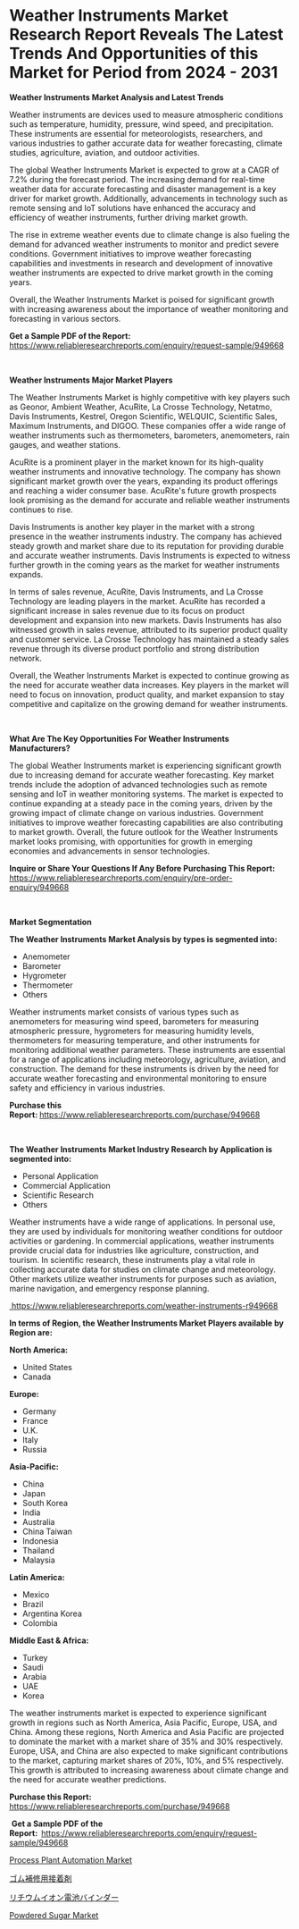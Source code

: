 <p><h1>Weather Instruments Market Research Report Reveals The Latest Trends And Opportunities of this Market for Period from 2024 - 2031</h1></p><p><strong>Weather Instruments Market Analysis and Latest Trends</strong></p>
<p><p>Weather instruments are devices used to measure atmospheric conditions such as temperature, humidity, pressure, wind speed, and precipitation. These instruments are essential for meteorologists, researchers, and various industries to gather accurate data for weather forecasting, climate studies, agriculture, aviation, and outdoor activities.</p><p>The global Weather Instruments Market is expected to grow at a CAGR of 7.2% during the forecast period. The increasing demand for real-time weather data for accurate forecasting and disaster management is a key driver for market growth. Additionally, advancements in technology such as remote sensing and IoT solutions have enhanced the accuracy and efficiency of weather instruments, further driving market growth.</p><p>The rise in extreme weather events due to climate change is also fueling the demand for advanced weather instruments to monitor and predict severe conditions. Government initiatives to improve weather forecasting capabilities and investments in research and development of innovative weather instruments are expected to drive market growth in the coming years.</p><p>Overall, the Weather Instruments Market is poised for significant growth with increasing awareness about the importance of weather monitoring and forecasting in various sectors.</p></p>
<p><strong>Get a Sample PDF of the Report:&nbsp;</strong> <a href="https://www.reliableresearchreports.com/enquiry/request-sample/949668">https://www.reliableresearchreports.com/enquiry/request-sample/949668</a></p>
<p>&nbsp;</p>
<p><strong>Weather Instruments Major Market Players</strong></p>
<p><p>The Weather Instruments Market is highly competitive with key players such as Geonor, Ambient Weather, AcuRite, La Crosse Technology, Netatmo, Davis Instruments, Kestrel, Oregon Scientific, WELQUIC, Scientific Sales, Maximum Instruments, and DIGOO. These companies offer a wide range of weather instruments such as thermometers, barometers, anemometers, rain gauges, and weather stations.</p><p>AcuRite is a prominent player in the market known for its high-quality weather instruments and innovative technology. The company has shown significant market growth over the years, expanding its product offerings and reaching a wider consumer base. AcuRite's future growth prospects look promising as the demand for accurate and reliable weather instruments continues to rise.</p><p>Davis Instruments is another key player in the market with a strong presence in the weather instruments industry. The company has achieved steady growth and market share due to its reputation for providing durable and accurate weather instruments. Davis Instruments is expected to witness further growth in the coming years as the market for weather instruments expands.</p><p>In terms of sales revenue, AcuRite, Davis Instruments, and La Crosse Technology are leading players in the market. AcuRite has recorded a significant increase in sales revenue due to its focus on product development and expansion into new markets. Davis Instruments has also witnessed growth in sales revenue, attributed to its superior product quality and customer service. La Crosse Technology has maintained a steady sales revenue through its diverse product portfolio and strong distribution network.</p><p>Overall, the Weather Instruments Market is expected to continue growing as the need for accurate weather data increases. Key players in the market will need to focus on innovation, product quality, and market expansion to stay competitive and capitalize on the growing demand for weather instruments.</p></p>
<p>&nbsp;</p>
<p><strong>What Are The Key Opportunities For Weather Instruments Manufacturers?</strong></p>
<p><p>The global Weather Instruments market is experiencing significant growth due to increasing demand for accurate weather forecasting. Key market trends include the adoption of advanced technologies such as remote sensing and IoT in weather monitoring systems. The market is expected to continue expanding at a steady pace in the coming years, driven by the growing impact of climate change on various industries. Government initiatives to improve weather forecasting capabilities are also contributing to market growth. Overall, the future outlook for the Weather Instruments market looks promising, with opportunities for growth in emerging economies and advancements in sensor technologies.</p></p>
<p><strong>Inquire or Share Your Questions If Any Before Purchasing This Report:</strong> <a href="https://www.reliableresearchreports.com/enquiry/pre-order-enquiry/949668">https://www.reliableresearchreports.com/enquiry/pre-order-enquiry/949668</a></p>
<p>&nbsp;</p>
<p><strong>Market Segmentation</strong></p>
<p><strong>The Weather Instruments Market Analysis by types is segmented into:</strong></p>
<p><ul><li>Anemometer</li><li>Barometer</li><li>Hygrometer</li><li>Thermometer</li><li>Others</li></ul></p>
<p><p>Weather instruments market consists of various types such as anemometers for measuring wind speed, barometers for measuring atmospheric pressure, hygrometers for measuring humidity levels, thermometers for measuring temperature, and other instruments for monitoring additional weather parameters. These instruments are essential for a range of applications including meteorology, agriculture, aviation, and construction. The demand for these instruments is driven by the need for accurate weather forecasting and environmental monitoring to ensure safety and efficiency in various industries.</p></p>
<p><strong>Purchase this Report:&nbsp;</strong><a href="https://www.reliableresearchreports.com/purchase/949668">https://www.reliableresearchreports.com/purchase/949668</a></p>
<p>&nbsp;</p>
<p><strong>The Weather Instruments Market Industry Research by Application is segmented into:</strong></p>
<p><ul><li>Personal Application</li><li>Commercial Application</li><li>Scientific Research</li><li>Others</li></ul></p>
<p><p>Weather instruments have a wide range of applications. In personal use, they are used by individuals for monitoring weather conditions for outdoor activities or gardening. In commercial applications, weather instruments provide crucial data for industries like agriculture, construction, and tourism. In scientific research, these instruments play a vital role in collecting accurate data for studies on climate change and meteorology. Other markets utilize weather instruments for purposes such as aviation, marine navigation, and emergency response planning.</p></p>
<p><a href="https://www.reliableresearchreports.com/weather-instruments-r949668">&nbsp;https://www.reliableresearchreports.com/weather-instruments-r949668</a></p>
<p><strong>In terms of Region, the Weather Instruments Market Players available by Region are:</strong></p>
<p>
    <p> <strong> North America: </strong>
        <ul>
            <li>United States</li>
            <li>Canada</li>
        </ul>
        </p> 
    <p> <strong> Europe: </strong>
        <ul>
            <li>Germany</li>
            <li>France</li>
            <li>U.K.</li>
            <li>Italy</li>
            <li>Russia</li>
        </ul>
        </p> 
    <p> <strong> Asia-Pacific: </strong>
        <ul>
            <li>China</li>
            <li>Japan</li>
            <li>South Korea</li>
            <li>India</li>
            <li>Australia</li>
            <li>China Taiwan</li>
            <li>Indonesia</li>
            <li>Thailand</li>
            <li>Malaysia</li>
        </ul>
        </p> 
    <p> <strong> Latin America: </strong>
        <ul>
            <li>Mexico</li>
            <li>Brazil</li>
            <li>Argentina Korea</li>
            <li>Colombia</li>
        </ul>
        </p> 
    <p> <strong> Middle East & Africa: </strong>
        <ul>
            <li>Turkey</li>
            <li>Saudi</li>
            <li>Arabia</li>
            <li>UAE</li>
            <li>Korea</li>
        </ul>
    </p>
    </p>
<p><p>The weather instruments market is expected to experience significant growth in regions such as North America, Asia Pacific, Europe, USA, and China. Among these regions, North America and Asia Pacific are projected to dominate the market with a market share of 35% and 30% respectively. Europe, USA, and China are also expected to make significant contributions to the market, capturing market shares of 20%, 10%, and 5% respectively. This growth is attributed to increasing awareness about climate change and the need for accurate weather predictions.</p></p>
<p><strong>Purchase this Report: </strong><a href="https://www.reliableresearchreports.com/purchase/949668">https://www.reliableresearchreports.com/purchase/949668</a></p>
<p>&nbsp;<strong>Get a Sample PDF of the Report:&nbsp;&nbsp;</strong><a href="https://www.reliableresearchreports.com/enquiry/request-sample/949668">https://www.reliableresearchreports.com/enquiry/request-sample/949668</a></p>
<p><strong></strong></p>
<p><p><a href="https://www.linkedin.com/pulse/decoding-process-plant-automation-market-metrics-share-trends-tgzqc">Process Plant Automation Market</a></p><p><a href="https://github.com/RodHoppe07/Market-Research-Report-List-1/blob/main/793727455234.md">ゴム補修用接着剤</a></p><p><a href="https://github.com/reliezer65/Market-Research-Report-List-1/blob/main/179849555235.md">リチウムイオン電池バインダー</a></p><p><a href="https://www.linkedin.com/pulse/decoding-powdered-sugar-market-metrics-share-trends-growth-patterns-aohxe">Powdered Sugar Market</a></p></p>